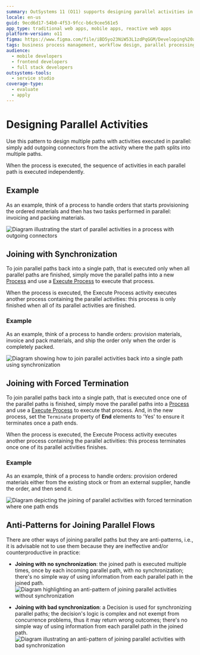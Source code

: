 ```yaml
---
summary: OutSystems 11 (O11) supports designing parallel activities in business processes, allowing for simultaneous task execution and synchronization options.
locale: en-us
guid: 9ecd6d17-54b0-4f53-9fcc-b6c9cee561e5
app_type: traditional web apps, mobile apps, reactive web apps
platform-version: o11
figma: https://www.figma.com/file/iBD5yo23NiW53L1zdPqGGM/Developing%20an%20Application?node-id=269:7
tags: business process management, workflow design, parallel processing, process synchronization, order handling process
audience:
  - mobile developers
  - frontend developers
  - full stack developers
outsystems-tools:
  - service studio
coverage-type:
  - evaluate
  - apply
---
```


# Designing Parallel Activities

Use this pattern to design multiple paths with activities executed in parallel: simply add outgoing connectors from the activity where the path splits into multiple paths.

When the process is executed, the sequence of activities in each parallel path is executed independently.

## Example

As an example, think of a process to handle orders that starts provisioning the ordered materials and then has two tasks performed in parallel: invoicing and packing materials.

![Diagram illustrating the start of parallel activities in a process with outgoing connectors](images/starting-parallel-activities.png "Starting Parallel Activities")

## Joining with Synchronization

To join parallel paths back into a single path, that is executed only when all parallel paths are finished, simply move the parallel paths into a new [Process](../process.md) and use a [Execute Process](<../../../ref/lang/auto/class-execute-process.md>) to execute that process.

When the process is executed, the Execute Process activity executes another process containing the parallel activities: this process is only finished when all of its parallel activities are finished.

### Example

As an example, think of a process to handle orders: provision materials, invoice and pack materials, and ship the order only when the order is completely packed.

![Diagram showing how to join parallel activities back into a single path using synchronization](images/join-parallel-activities-synch.png "Joining Parallel Activities with Synchronization")

## Joining with Forced Termination

To join parallel paths back into a single path, that is executed once one of the parallel paths is finished, simply move the parallel paths into a [Process](../process.md) and use a [Execute Process](<../../../ref/lang/auto/class-execute-process.md>) to execute that process. And, in the new process, set the `Terminate` property of **End** elements to 'Yes' to ensure it terminates once a path ends.

When the process is executed, the Execute Process activity executes another process containing the parallel activities: this process terminates once one of its parallel activities finishes.

### Example

As an example, think of a process to handle orders: provision ordered materials either from the existing stock or from an external supplier, handle the order, and then send it.

![Diagram depicting the joining of parallel activities with forced termination where one path ends](images/join-parallel-activities-termination.png "Joining Parallel Activities with Forced Termination")

## Anti-Patterns for Joining Parallel Flows

There are other ways of joining parallel paths but they are anti-patterns, i.e., it is advisable not to use them because they are ineffective and/or counterproductive in practice:

* **Joining with no synchronization**: the joined path is executed multiple times, once by each incoming parallel path, with no synchronization; there's no simple way of using information from each parallel path in the joined path.  
![Diagram highlighting an anti-pattern of joining parallel activities without synchronization](images/join-parallel-activities-no-synch.png "Anti-Pattern: Joining Parallel Activities without Synchronization")

* **Joining with bad synchronization**: a Decision is used for synchronizing parallel paths; the decision's logic is complex and not exempt from concurrence problems, thus it may return wrong outcomes; there's no simple way of using information from each parallel path in the joined path.  
![Diagram illustrating an anti-pattern of joining parallel activities with bad synchronization](images/join-parallel-activities-bad-synch.png "Anti-Pattern: Joining Parallel Activities with Bad Synchronization")
